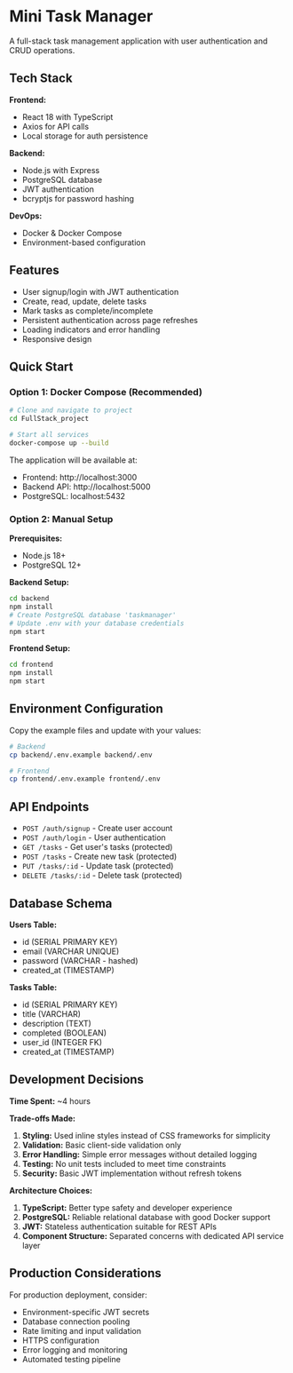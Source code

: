 # Mini Task Manager

A full-stack task management application with user authentication and CRUD operations.

## Tech Stack

**Frontend:**
- React 18 with TypeScript
- Axios for API calls
- Local storage for auth persistence

**Backend:**
- Node.js with Express
- PostgreSQL database
- JWT authentication
- bcryptjs for password hashing

**DevOps:**
- Docker & Docker Compose
- Environment-based configuration

## Features

- User signup/login with JWT authentication
- Create, read, update, delete tasks
- Mark tasks as complete/incomplete
- Persistent authentication across page refreshes
- Loading indicators and error handling
- Responsive design

## Quick Start

### Option 1: Docker Compose (Recommended)

```bash
# Clone and navigate to project
cd FullStack_project

# Start all services
docker-compose up --build
```

The application will be available at:
- Frontend: http://localhost:3000
- Backend API: http://localhost:5000
- PostgreSQL: localhost:5432

### Option 2: Manual Setup

**Prerequisites:**
- Node.js 18+
- PostgreSQL 12+

**Backend Setup:**
```bash
cd backend
npm install
# Create PostgreSQL database 'taskmanager'
# Update .env with your database credentials
npm start
```

**Frontend Setup:**
```bash
cd frontend
npm install
npm start
```

## Environment Configuration

Copy the example files and update with your values:

```bash
# Backend
cp backend/.env.example backend/.env

# Frontend  
cp frontend/.env.example frontend/.env
```

## API Endpoints

- `POST /auth/signup` - Create user account
- `POST /auth/login` - User authentication
- `GET /tasks` - Get user's tasks (protected)
- `POST /tasks` - Create new task (protected)
- `PUT /tasks/:id` - Update task (protected)
- `DELETE /tasks/:id` - Delete task (protected)

## Database Schema

**Users Table:**
- id (SERIAL PRIMARY KEY)
- email (VARCHAR UNIQUE)
- password (VARCHAR - hashed)
- created_at (TIMESTAMP)

**Tasks Table:**
- id (SERIAL PRIMARY KEY)
- title (VARCHAR)
- description (TEXT)
- completed (BOOLEAN)
- user_id (INTEGER FK)
- created_at (TIMESTAMP)

## Development Decisions

**Time Spent:** ~4 hours

**Trade-offs Made:**
1. **Styling:** Used inline styles instead of CSS frameworks for simplicity
2. **Validation:** Basic client-side validation only
3. **Error Handling:** Simple error messages without detailed logging
4. **Testing:** No unit tests included to meet time constraints
5. **Security:** Basic JWT implementation without refresh tokens

**Architecture Choices:**
1. **TypeScript:** Better type safety and developer experience
2. **PostgreSQL:** Reliable relational database with good Docker support
3. **JWT:** Stateless authentication suitable for REST APIs
4. **Component Structure:** Separated concerns with dedicated API service layer

## Production Considerations

For production deployment, consider:
- Environment-specific JWT secrets
- Database connection pooling
- Rate limiting and input validation
- HTTPS configuration
- Error logging and monitoring
- Automated testing pipeline